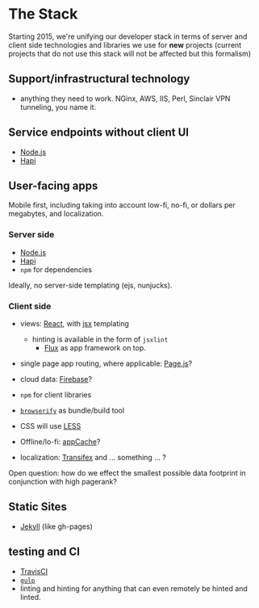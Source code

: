 # The Stack

Starting 2015, we're unifying our developer stack in terms of server and client side technologies and libraries we use for **new** projects (current projects that do not use this stack will not be affected but this formalism)

## Support/infrastructural technology

- anything they need to work. NGinx, AWS, IIS, Perl, Sinclair VPN tunneling, you name it.

## Service endpoints without client UI

- [Node.js](http://nodejs.org)
- [Hapi](http://hapijs.com)

## User-facing apps

Mobile first, including taking into account low-fi, no-fi, or dollars per megabytes, and localization.

### Server side

- [Node.js](http://nodejs.org)
- [Hapi](http://hapijs.com)
- `npm` for dependencies

Ideally, no server-side templating (ejs, nunjucks).

### Client side

- views: [React](http://facebook.github.io/react), with [jsx](http://facebook.github.io/react/docs/jsx-in-depth.html) templating
	- hinting is available in the form of `jsxlint`
        - [Flux](http://facebook.github.io/react/blog/2014/05/06/flux.html) as app framework on top.

- single page app routing, where applicable: [Page.js](http://visionmedia.github.io/page.js)?
- cloud data: [Firebase](https://www.firebase.com)?
- `npm` for client libraries
- [`browserify`](http://browserify.org) as bundle/build tool
- CSS will use [LESS](http://lesscss.org)
- Offline/lo-fi: [appCache](http://www.html5rocks.com/en/tutorials/appcache/beginner)?
- localization: [Transifex](https://www.transifex.com) and ... something ... ?

Open question: how do we effect the smallest possible data footprint in conjunction with high pagerank?


## Static Sites

- [Jekyll](http://jekyllrb.com) (like gh-pages)

## testing and CI

- [TravisCI](https://travis-ci.org)
- [`gulp`](http://gulpjs.com)
- linting and hinting for anything that can even remotely be hinted and linted.
